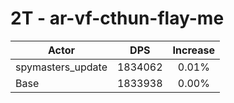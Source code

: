 # 2T - ar-vf-cthun-flay-me
| Actor | DPS | Increase |
|---|:---:|:---:|
|spymasters_update|1834062|0.01%|
|Base|1833938|0.00%|
